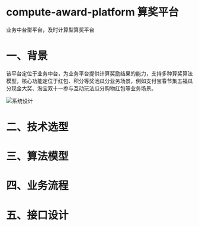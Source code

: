 # compute-award-platform 算奖平台
业务中台型平台，及时计算型算奖平台

# 一、背景
该平台定位于业务中台，为业务平台提供计算奖励结果的能力，支持多种算奖算法模型，核心功能定位于红包、积分等奖池瓜分业务场景，例如支付宝春节集五福瓜分现金大奖、淘宝双十一参与互动玩法瓜分购物红包等业务场景。

![系统设计](https://raw.githubusercontent.com/wtopps/compute-award-platform/master/imgs/system%20desgin.jpg)

# 二、技术选型

# 三、算法模型

# 四、业务流程

# 五、接口设计
